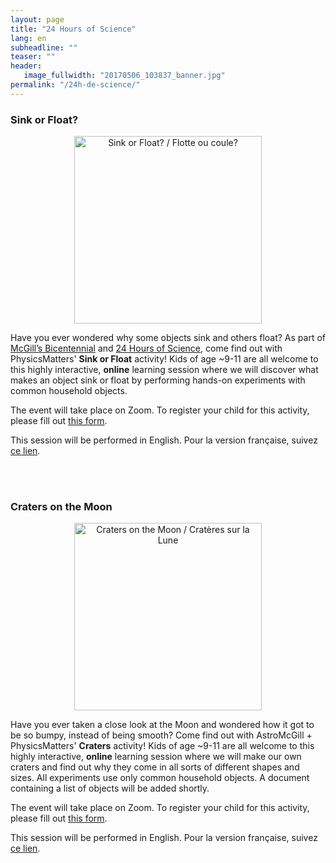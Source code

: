 ```yaml
---
layout: page
title: "24 Hours of Science"
lang: en
subheadline: ""
teaser: ""
header: 
   image_fullwidth: "20170506_103837_banner.jpg"
permalink: "/24h-de-science/"
---
```


### Sink or Float?

<p align="center">
  <img src="{{ site.urlimg }}SoF_ad_smallsmall.png" alt="Sink or Float? / Flotte ou coule?" style="height:300px">
</p>

Have you ever wondered why some objects sink and others float? As part of [McGill’s Bicentennial](https://200.mcgill.ca/) and [24 Hours of Science](https://www.science24heures.com/en/), come find out with PhysicsMatters' **Sink or Float** activity! Kids of age ~9-11 are all welcome to this highly interactive, **online** learning session where we will discover what makes an object sink or float by performing hands-on experiments with common household objects.


The event will take place on Zoom. To register your child for this activity, please fill out [this form](https://forms.office.com/r/Bihehs50HC).


This session will be performed in English. Pour la version française, suivez [ce lien](https://forms.office.com/r/SxeahykVZW).

<br>
<br>

### Craters on the Moon

<p align="center">
  <img src="{{ site.urlimg }}Craters_ad.png" alt="Craters on the Moon / Cratères sur la Lune" style="height:300px">
</p>

Have you ever taken a close look at the Moon and wondered how it got to be so bumpy, instead of being smooth? Come find out with AstroMcGill + PhysicsMatters' **Craters** activity! Kids of age ~9-11 are all welcome to this highly interactive, **online** learning session where we will make our own craters and find out why they come in all sorts of different shapes and sizes. All experiments use only common household objects. A document containing a list of objects will be added shortly.


The event will take place on Zoom. To register your child for this activity, please fill out [this form](https://forms.office.com/r/h1WNgHsVje).


This session will be performed in English. Pour la version française, suivez [ce lien](https://forms.office.com/r/aA7ef0Sh9P).

